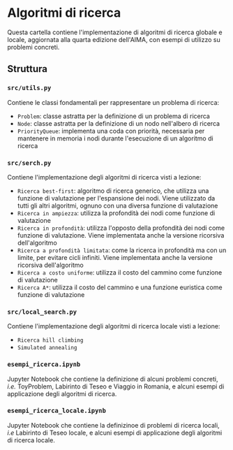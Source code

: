 # Algoritmi di ricerca
Questa cartella contiene l'implementazione di algoritmi di ricerca globale e locale, aggiornata alla quarta edizione dell'AIMA, con esempi di utilizzo su problemi concreti.

## Struttura


### ```src/utils.py```
Contiene le classi fondamentali per rappresentare un problema di ricerca:
+ ```Problem```: classe astratta per la definizione di un problema di ricerca
+ ```Node```: classe astratta per la definizione di un nodo nell'albero di ricerca
+ ```PriorityQueue```: implementa una coda con priorità, necessaria per mantenere in memoria i nodi durante l'esecuzione di un algoritmo di ricerca

### ```src/serch.py```
Contiene l'implementazione degli algoritmi di ricerca visti a lezione:
+ ```Ricerca best-first```: algoritmo di ricerca generico, che utilizza una funzione di valutazione per l'espansione dei nodi. Viene utilizzato da tutti gli altri algoritmi, ognuno con una diversa funzione di valutazione
+ ```Ricerca in ampiezza```: utilizza la profondità dei nodi come funzione di valutazione
+ ```Ricerca in profondità```: utilizza l'opposto della profondità dei nodi come funzione di valutazione. Viene implementata anche la versione ricorsiva dell'algoritmo
+ ```Ricerca a profondità limitata```: come la ricerca in profondità ma con un limite, per evitare cicli infiniti. Viene implementata anche la versione ricorsiva dell'algoritmo
+ ```Ricerca a costo uniforme```: utilizza il costo del cammino come funzione di valutazione
+ ```Ricerca A*```: utilizza il costo del cammino e una funzione euristica come funzione di valutazione

### ```src/local_search.py```
Contiene l'implementazione degli algoritmi di ricerca locale visti a lezione:
+ ```Ricerca hill climbing```
+ ```Simulated annealing```

### ```esempi_ricerca.ipynb```
Jupyter Notebook che contiene la definizione di alcuni problemi concreti, *i.e.* ToyProblem, Labirinto di Teseo e Viaggio in Romania, e alcuni esempi di applicazione degli algoritmi di ricerca.

### ```esempi_ricerca_locale.ipynb```
Jupyter Notebook che contiene la definizinoe di problemi di ricerca locali, *i.e* Labirinto di Teseo locale, e alcuni esempi di applicazione degli algoritmi di ricerca locale.
